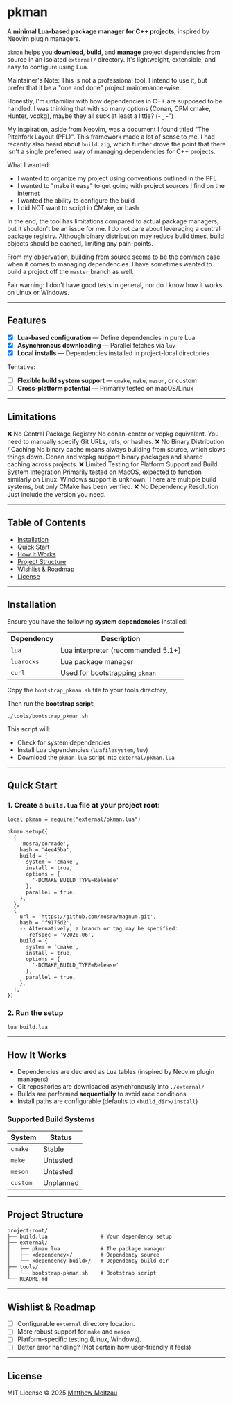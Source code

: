 # pkman

A **minimal Lua-based package manager for C++ projects**, inspired by Neovim
plugin managers.

`pkman` helps you **download**, **build**, and **manage** project dependencies
from source in an isolated `external/` directory. It's lightweight, extensible,
and easy to configure using Lua.

Maintainer's Note: This is not a professional tool. I intend to use it, but
prefer that it be a "one and done" project maintenance-wise.

Honestly, I'm unfamiliar with how dependencies in C++ are supposed to be
handled. I was thinking that with so many options (Conan, CPM.cmake, Hunter,
vcpkg), maybe they all suck at least a little? (-‿-")

My inspiration, aside from Neovim, was a document I found titled "The Pitchfork
Layout (PFL)". This framework made a lot of sense to me. I had recently also
heard about `build.zig`, which further drove the point that there isn't a single
preferred way of managing dependencies for C++ projects.

What I wanted:
- I wanted to organize my project using conventions outlined in the PFL
- I wanted to "make it easy" to get going with project sources I find on the internet
- I wanted the ability to configure the build
- I did NOT want to script in CMake, or bash

In the end, the tool has limitations compared to actual package managers, but it
shouldn't be an issue for me. I do not care about leveraging a central package
registry. Although binary distribution may reduce build times, build objects
should be cached, limiting any pain-points.

From my observation, building from source seems to be the common case when it
comes to managing dependencies. I have sometimes wanted to build a project off
the `master` branch as well.

Fair warning: I don't have good tests in general, nor do I know how it works on
Linux or Windows.

---

## Features

- [x] **Lua-based configuration** — Define dependencies in pure Lua
- [x] **Asynchronous downloading** — Parallel fetches via `luv`
- [x] **Local installs** — Dependencies installed in project-local directories

Tentative:
- [ ] **Flexible build system support** — `cmake`, `make`, `meson`, or custom
- [ ] **Cross-platform potential** — Primarily tested on macOS/Linux

---

## Limitations

❌ No Central Package Registry
No conan-center or vcpkg equivalent.
You need to manually specify Git URLs, refs, or hashes.
❌ No Binary Distribution / Caching
No binary cache means always building from source, which slows things down.
Conan and vcpkg support binary packages and shared caching across projects.
❌ Limited Testing for Platform Support and Build System Integration
Primarily tested on MacOS, expected to function similarly on Linux.
Windows support is unknown.
There are multiple build systems, but only CMake has been verified.
❌ No Dependency Resolution
Just include the version you need.

---

## Table of Contents

- [Installation](#installation)
- [Quick Start](#quick-start)
- [How It Works](#how-it-works)
- [Project Structure](#project-structure)
- [Wishlist & Roadmap](#wishlist--roadmap)
- [License](#license)

---

## Installation

Ensure you have the following **system dependencies** installed:

| Dependency  | Description                        |
|-------------|------------------------------------|
| `lua`       | Lua interpreter (recommended 5.1+) |
| `luarocks`  | Lua package manager                |
| `curl`      | Used for bootstrapping `pkman`     |

Copy the `bootstrap_pkman.sh` file to your tools directory,

Then run the **bootstrap script**:
```
./tools/bootstrap_pkman.sh
```

This script will:
- Check for system dependencies
- Install Lua dependencies (`luafilesystem`, `luv`)
- Download the `pkman.lua` script into `external/pkman.lua`

---

## Quick Start

### 1. Create a `build.lua` file at your project root:
```
local pkman = require("external/pkman.lua")

pkman.setup({
  {
    'mosra/corrade',
    hash = '4ee45ba',
    build = {
      system = 'cmake',
      install = true,
      options = {
        '-DCMAKE_BUILD_TYPE=Release'
      },
      parallel = true,
    },
  },
  {
    url = 'https://github.com/mosra/magnum.git',
    hash = 'f9175d2',
    -- Alternatively, a branch or tag may be specified:
    -- refspec = 'v2020.06',
    build = {
      system = 'cmake',
      install = true,
      options = {
        '-DCMAKE_BUILD_TYPE=Release'
      },
      parallel = true,
    },
  },
})
```

### 2. Run the setup
```
lua build.lua
```

---

## How It Works

- Dependencies are declared as Lua tables (inspired by Neovim plugin managers)
- Git repositories are downloaded asynchronously into `./external/`
- Builds are performed **sequentially** to avoid race conditions
- Install paths are configurable (defaults to `<build_dir>/install`)

### Supported Build Systems

| System  | Status     |
|---------|------------|
| `cmake` | Stable     |
| `make`  | Untested   |
| `meson` | Untested   |
| `custom`| Unplanned  |

---

## Project Structure

```
project-root/
├── build.lua                 # Your dependency setup
├── external/
│   ├── pkman.lua             # The package manager
│   ├── <dependency>/         # Dependency source
│   └── <dependency-build>/   # Dependency build dir
├── tools/
│   └── bootstrap-pkman.sh    # Bootstrap script
└── README.md
```

---

## Wishlist & Roadmap

- [ ] Configurable `external` directory location.
- [ ] More robust support for `make` and `meson`
- [ ] Platform-specific testing (Linux, Windows).
- [ ] Better error handling? (Not certain how user-friendly it feels)

---

## License

MIT License © 2025 [Matthew Moltzau](https://github.com/moltzaum)
